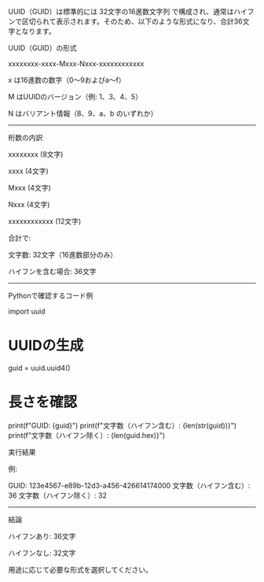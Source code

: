 UUID（GUID）は標準的には 32文字の16進数文字列 で構成され、通常はハイフンで区切られて表示されます。そのため、以下のような形式になり、合計36文字となります。

UUID（GUID）の形式

xxxxxxxx-xxxx-Mxxx-Nxxx-xxxxxxxxxxxx

x は16進数の数字（0～9およびa～f）

M はUUIDのバージョン（例: 1、3、4、5）

N はバリアント情報（8、9、a、b のいずれか）



---

桁数の内訳

xxxxxxxx (8文字)

xxxx (4文字)

Mxxx (4文字)

Nxxx (4文字)

xxxxxxxxxxxx (12文字)


合計で:

文字数: 32文字（16進数部分のみ）

ハイフンを含む場合: 36文字



---

Pythonで確認するコード例

import uuid

# UUIDの生成
guid = uuid.uuid4()

# 長さを確認
print(f"GUID: {guid}")
print(f"文字数（ハイフン含む）: {len(str(guid))}")
print(f"文字数（ハイフン除く）: {len(guid.hex)}")

実行結果

例:

GUID: 123e4567-e89b-12d3-a456-426614174000
文字数（ハイフン含む）: 36
文字数（ハイフン除く）: 32


---

結論

ハイフンあり: 36文字

ハイフンなし: 32文字


用途に応じて必要な形式を選択してください。

